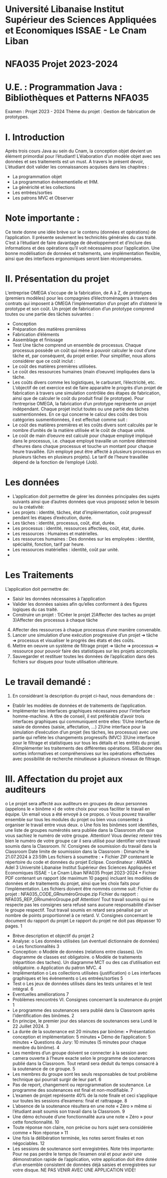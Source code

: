 # Université Libanaise Institut Supérieur des Sciences Appliquées et Economiques ISSAE - Le Cnam Liban
# NFA035 Projet 2023-2024
# U.E. : Programmation Java : Bibliothèques et Patterns NFA035
Examen : Projet 2023 - 2024
Thème du projet : Gestion de fabrication de prototypes.

# I. Introduction
Après trois cours Java au sein du Cnam, la conception objet devient un élément primordial pour l’étudiant! L’élaboration d’un modèle objet avec ses données et ses traitements est un must.
A travers le présent devoir, L’étudiant doit valider les connaissances acquises dans les chapitres :
- La programmation objet
- La programmation évènementielle et IHM.
- La généricité et les collections
- Les entrées/sorties
- Les patrons MVC et Observer

# Note importante :
Ce texte donne une idée brève sur le contenu (données et opérations) de l’application. Il présente seulement les technicités générales du cas traité. C’est à l’étudiant de faire davantage de développement et d’inclure des informations et des opérations qu’il voit nécessaires pour l’application.
Une bonne modélisation de données et traitements, une implémentation flexible, ainsi que des interfaces ergonomiques seront bien récompensées.

# II. Présentation du projet
L’entreprise OMEGA s’occupe de la fabrication, de A à Z, de prototypes (premiers modèles) pour les compagnies d’électroménagers à travers des contrats qui imposent à OMEGA l’implémentation d’un projet afin d’obtenir le prototype et son coût.
Un projet de fabrication d’un prototype comprend toutes ou une partie des tâches suivantes :
- Conception
- Préparation des matières premières
- Fabrication d’éléments
- Assemblage et finissage
- Test
Une tâche comprend un ensemble de processus. Chaque processus possède un coût qui mène à pouvoir calculer le cout d’une tâche et, par conséquent, du projet entier. Pour simplifier, nous allons considérer que ce coût inclut :
- Le coût des matières premières utilisées.
- Le coût des ressources humaines (main d’oeuvre) impliquées dans la tâche.
- Les coûts divers comme les logistiques, le carburant, l’électricité, etc.
L’objectif de cet exercice est de faire apparaitre le progrès d’un projet de fabrication à travers une simulation contrôlée des étapes de fabrication, ainsi que de calculer le coût du produit final (le prototype).
Pour l’entreprise OMEGA, la fabrication d’un prototype représente un projet indépendant. Chaque projet inclut toutes ou une partie des tâches susmentionnées.
En ce qui concerne le calcul des coûts des trois catégories susmentionnées, il est effectué comme suit :
- Le coût des matières premières et les coûts divers sont calculés par le nombre d’unités de la matière utilisée et le coût de chaque unité.
- Le coût de main d’oeuvre est calculé pour chaque employé impliqué dans le processus, i.e. chaque employé travaille un nombre déterminé d’heures dans chaque processus et touche un montant pour chaque heure travaillée. (Un employé peut être affecté à plusieurs processus en plusieurs tâches en plusieurs projets). Le tarif de l’heure travaillée dépend de la fonction de l’employé (Job).
 
# Les données
- L’application doit permettre de gérer les données principales des sujets suivants ainsi que d’autres données que vous proposez selon le besoin ou la créativité:
- Les projets : identité, tâches, état d’implémentation, coût progressif pendant les étapes d’exécution, durée.
- Les tâches : identité, processus, coût, état, durée.
- Les processus : identité, ressources affectées, coût, état, durée.
- Les ressources : Humaines et matérielles.
- Les ressources humaines : Des données sur les employées : identité, spécialité, fonction, tarif par heure.
- Les ressources matérielles : identité, coût par unité.
- 
# Les Traitements
L’application doit permettre de:
- Saisir les données nécessaires à l’application
- Valider les données saisies afin qu’elles conforment à des figures logiques du cas traité.
- Construire un projet :
1)Créer le projet
2)Affecter des taches au projet
3)Affecter des processus à chaque tâche
4) Affecter des ressources à chaque processus d’une manière convenable.
5) Lancer une simulation d’une exécution progressive d’un projet ➔ tâche ➔ processus et visualiser le progrès des états et des coûts.
6) Mettre en oeuvre un système de filtrage projet ➔ tâche ➔ processus ➔ ressource pour pouvoir faire des statistiques sur les projets accomplis.
7) Sauvegarder et restituer toutes les données de l’application dans des fichiers sur disques pour toute utilisation ultérieure.

# Le travail demandé :
1) En considérant la description du projet ci-haut, nous demandons de :
- Etablir les modèles de données et de traitements de l’application.
- Implémenter les interfaces graphiques nécessaires pour l’interface homme-machine. A titre de conseil, il est préférable d’avoir trois interfaces graphiques qui communiquent entre elles:
1)Une interface de saisie de données (saisie, affectation, …)
2)Une interface pour la simulation d’exécution d’un projet (les tâches, les processus) avec une partie qui reflète les changements progressifs (MVC)
3)Une interface pour le filtrage et statistiques sur tous les détails et les entités du projet.
4)Implémenter les traitements des différentes opérations.
5)Elaborer des sorties informatives et compréhensives sur les opérations effectuées avec possibilité de recherche minutieuse à plusieurs niveaux de filtrage.
  
# III. Affectation du projet aux auditeurs
o
Le projet sera affecté aux auditeurs en groupes de deux personnes (appelons le « binôme ») de votre choix pour vous faciliter le travail en équipe. Un email vous a été envoyé à ce propos.
o
Vous pouvez travailler ensemble sur tous les modules du projet ou bien vous consentez à organiser le travail entre vous deux.
o
Une fois les binômes sont identifiés, une liste de groupes numérotés sera publiée dans la Classroom afin que vous sachiez le numéro de votre groupe.
Attention!
Vous devriez retenir très bien le numéro de votre groupe car il sera utilisé pour identifier votre travail soumis dans la Classroom.
IV.
Consignes de soumission du travail dans la Classroom
Date limite de soumission dans la Classroom : Dimanche le 21.07.2024 à 23:59h
Les fichiers à soumettre :
•
Fichier ZIP contenant le répertoire du code et données du projet Eclipse.
Coordinateur : AWADA Adel 3
Université Libanaise
Institut Supérieur des Sciences Appliquées et Economiques
ISSAE - Le Cnam Liban
NFA035
Projet 2023-2024
•
Fichier PDF contenant un rapport (de maximum 10 pages) incluant les modèles de données et de traitements du projet, ainsi que les choix faits pour l’implémentation.
Les fichiers doivent être nommés comme suit:
Fichier du projet : NFA035_CODE_GRnuméroGroupe.zip
Fichier du rapport : NFA035_REP_GRnuméroGroupe.pdf
Attention!
Tout travail soumis qui ne respecte pas les consignes sera refusé sans aucune responsabilité d’aviser le groupe respectif.
Tout travail soumis en retard sera pénalisé par un nombre de points proportionnel à ce retard.
V.
Consignes concernant le document du rapport du projet
Le rapport du projet ne doit pas dépasser 10 pages.
1
- Brève description et objectif du projet
2
- Analyse:
o
Les données utilisées (un éventuel dictionnaire de données)
o
Les fonctionnalités
3
- Conception:
o
Modèle de données (relations entre classes). Un diagramme de classes est obligatoire.
o
Modèle de traitements (répartition des taches). Un diagramme MCT ou des cas d’utilisation est obligatoire.
o
Application du patron MVC.
4
- Implémentation
o
Les collections utilisées (justification)
o
Les interfaces graphiques et les évènements
o
Les entrées/sorties
5
- Test
o
Les jeux de données utilisés dans les tests unitaires et le test intégral.
6
- Eventuelles améliorations
7
- Problèmes rencontrés
VI.
Consignes concernant la soutenance du projet
1
- Le programme des soutenances sera publié dans la Classroom après l’identification des binômes.
2
- En principe, le premier jour des séances de soutenances sera Lundi le 22 Juillet 2024.
3
- La durée de la soutenance est 20 minutes par binôme:
•
Présentation conception et implémentation: 5 minutes
•
Démo de l’application: 5 minutes
•
Questions du Jury: 10 minutes (5 minutes pour chaque membre du binôme).
4
- Les membres d’un groupe doivent se connecter à la session avec camera ouverte à l’heure exacte selon le programme de soutenances publié dans la Classroom. Tout retard sera déduit du temps consacré à la soutenance de ce groupe.
5
- Les membres du groupe sont les seuls responsables de tout problème technique qui pourrait surgir de leur part.
6
- Pas de report, changement ou reprogrammation de soutenance. Le programme des soutenances est final et non-modifiable.
7
- L’examen de projet représente 40% de la note finale et ceci s’applique sur toutes les sessions d’examens: final et rattrapage.
8
- L’absence de la soutenance résultera en une note « Zéro » même si l’étudiant avait soumis son travail dans la Classroom.
9
- Une démo échouée d’une fonctionnalité aura une note « Zéro » pour cette fonctionnalité.
10
- Toute réponse non claire, non précise ou hors sujet sera considérée comme « Non réponse »
11
- Une fois la délibération terminée, les notes seront finales et non négociables.
12
- Les sessions de soutenance sont enregistrées.
Note très importante:
Pour ne pas perdre le temps de l’examen oral et pour avoir une démonstration rapide de l’application, votre application doit être dotée d’un ensemble consistent de données déjà saisies et enregistrées sur votre disque.
NE PAS VENIR AVEC UNE APPLICATION VIDE!
